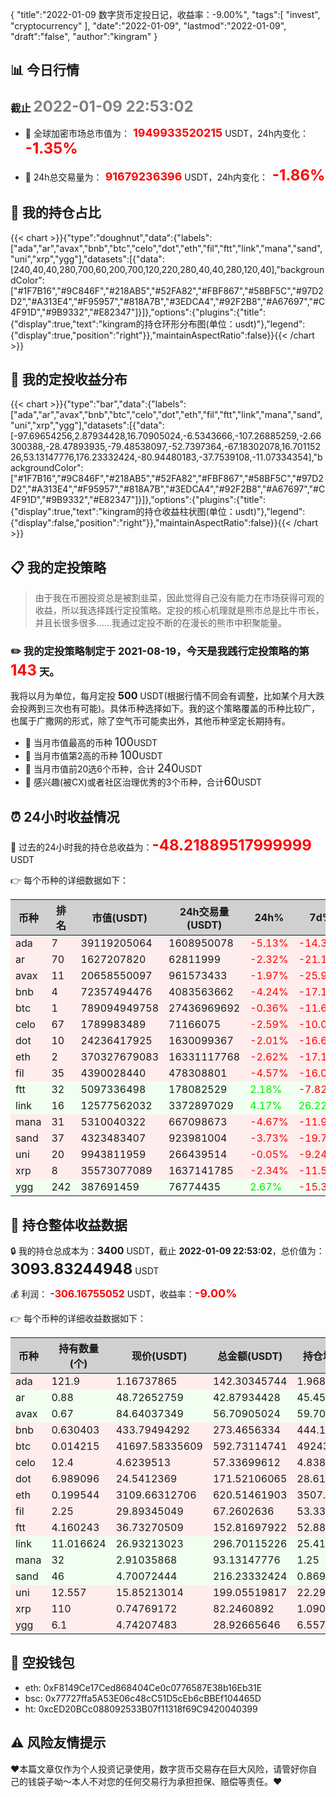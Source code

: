 {
"title":"2022-01-09 数字货币定投日记，收益率：-9.00%",
"tags":[
"invest",
"cryptocurrency"
],
"date":"2022-01-09",
"lastmod":"2022-01-09",
"draft":"false",
"author":"kingram"
}

##  📊 今日行情
### 截止 <font color=grey size=5 >**2022-01-09 22:53:02**</font>
- 🍖 全球加密市场总市值为：<font color=#FF0000 size=4 > **1949933520215**</font> USDT，24h内变化：<font color=#FF0000 size=5 > **-1.35%**</font>

- 🍤 24h总交易量为：<font color=#FF0000 size=4 > **91679236396**</font> USDT，24h内变化：<font color=#FF0000 size=5 > **-1.86%**</font>

## 🎨 我的持仓占比
{{< chart >}}{"type":"doughnut","data":{"labels":["ada","ar","avax","bnb","btc","celo","dot","eth","fil","ftt","link","mana","sand","uni","xrp","ygg"],"datasets":[{"data":[240,40,40,280,700,60,200,700,120,220,280,40,40,280,120,40],"backgroundColor":["#1F7B16","#9C846F","#218AB5","#52FA82","#FBF867","#58BF5C","#97D2D2","#A313E4","#F95957","#818A7B","#3EDCA4","#92F2B8","#A67697","#C4F91D","#9B9332","#E82347"]}]},"options":{"plugins":{"title":{"display":true,"text":"kingram的持仓环形分布图(单位：usdt)"},"legend":{"display":true,"position":"right"}},"maintainAspectRatio":false}}{{< /chart >}}

## 🍺 我的定投收益分布
{{< chart >}}{"type":"bar","data":{"labels":["ada","ar","avax","bnb","btc","celo","dot","eth","fil","ftt","link","mana","sand","uni","xrp","ygg"],"datasets":[{"data":[-97.69654256,2.87934428,16.70905024,-6.5343666,-107.26885259,-2.66300388,-28.47893935,-79.48538097,-52.7397364,-67.18302078,16.70115226,53.13147776,176.23332424,-80.94480183,-37.7539108,-11.07334354],"backgroundColor":["#1F7B16","#9C846F","#218AB5","#52FA82","#FBF867","#58BF5C","#97D2D2","#A313E4","#F95957","#818A7B","#3EDCA4","#92F2B8","#A67697","#C4F91D","#9B9332","#E82347"]}]},"options":{"plugins":{"title":{"display":true,"text":"kingram的持仓收益柱状图(单位：usdt)"},"legend":{"display":false,"position":"right"}},"maintainAspectRatio":false}}{{< /chart >}}

## 📋 我的定投策略

> 由于我在币圈投资总是被割韭菜，因此觉得自己没有能力在市场获得可观的收益，所以我选择践行定投策略。定投的核心机理就是熊市总是比牛市长，并且长很多很多……我通过定投不断的在漫长的熊市中积聚能量。

### ✏️ 我的定投策略制定于 **2021-08-19**，今天是我践行定投策略的第<font color=#FF0000 size=5 > **143**</font> 天。
我将以月为单位，每月定投 <font size=3 ><strong> 500 </strong></font> USDT(根据行情不同会有调整，比如某个月大跌会投两到三次也有可能)。具体币种选择如下。我的这个策略覆盖的币种比较广，也属于广撒网的形式，除了空气币可能卖出外，其他币种坚定长期持有。

- 🥇 当月市值最高的币种 <font size=4 >100</font>USDT
- 🥈 当月市值第2高的币种 <font size=4 >100</font>USDT
- 🥉 当月市值前20选6个币种，合计 <font size=4 >240</font>USDT
- 🏅 感兴趣(被CX)或者社区治理优秀的3个币种，合计<font size=4 >60</font>USDT

## ⏰ 24小时收益情况
📌 过去的24小时我的持仓总收益为：<font color=#FF0000 size=5 >**-48.21889517999999**</font> USDT

👉 每个币种的详细数据如下：
<table>
    <thead><tr bgcolor="#d0d0d0" ><th>币种</th><th>排名</th><th>市值(USDT)</th><th>24h交易量(USDT)</th><th>24h%</th><th>7d%</th><th>24h收益</th></tr></thead>
    <tbody>
    <tr>
        <td bgcolor=#FFECEC>ada</td>
        <td bgcolor=#FFECEC>7</td>
        <td bgcolor=#FFECEC>39119205064</td>
        <td bgcolor=#FFECEC>1608950078</td>
        <td bgcolor=#FFECEC><font color=#FF0000>-5.13%</font></td>
        <td bgcolor=#FFECEC><font color=#FF0000>-14.30%</font></td>
        <td bgcolor=#FFECEC><font color=#FF0000 size=3 ><strong>-7.69788474</strong></font></td>
    </tr>
    <tr>
        <td bgcolor=#FFECEC>ar</td>
        <td bgcolor=#FFECEC>70</td>
        <td bgcolor=#FFECEC>1627207820</td>
        <td bgcolor=#FFECEC>62811999</td>
        <td bgcolor=#FFECEC><font color=#FF0000>-2.32%</font></td>
        <td bgcolor=#FFECEC><font color=#FF0000>-21.15%</font></td>
        <td bgcolor=#FFECEC><font color=#FF0000 size=3 ><strong>-1.02050812</strong></font></td>
    </tr>
    <tr>
        <td bgcolor=#FFECEC>avax</td>
        <td bgcolor=#FFECEC>11</td>
        <td bgcolor=#FFECEC>20658550097</td>
        <td bgcolor=#FFECEC>961573433</td>
        <td bgcolor=#FFECEC><font color=#FF0000>-1.97%</font></td>
        <td bgcolor=#FFECEC><font color=#FF0000>-25.94%</font></td>
        <td bgcolor=#FFECEC><font color=#FF0000 size=3 ><strong>-1.13810192</strong></font></td>
    </tr>
    <tr>
        <td bgcolor=#FFECEC>bnb</td>
        <td bgcolor=#FFECEC>4</td>
        <td bgcolor=#FFECEC>72357494476</td>
        <td bgcolor=#FFECEC>4083563662</td>
        <td bgcolor=#FFECEC><font color=#FF0000>-4.24%</font></td>
        <td bgcolor=#FFECEC><font color=#FF0000>-17.19%</font></td>
        <td bgcolor=#FFECEC><font color=#FF0000 size=3 ><strong>-12.11274629</strong></font></td>
    </tr>
    <tr>
        <td bgcolor=#FFECEC>btc</td>
        <td bgcolor=#FFECEC>1</td>
        <td bgcolor=#FFECEC>789094949758</td>
        <td bgcolor=#FFECEC>27436969692</td>
        <td bgcolor=#FFECEC><font color=#FF0000>-0.36%</font></td>
        <td bgcolor=#FFECEC><font color=#FF0000>-11.61%</font></td>
        <td bgcolor=#FFECEC><font color=#FF0000 size=3 ><strong>-2.16636008</strong></font></td>
    </tr>
    <tr>
        <td bgcolor=#FFECEC>celo</td>
        <td bgcolor=#FFECEC>67</td>
        <td bgcolor=#FFECEC>1789983489</td>
        <td bgcolor=#FFECEC>71166075</td>
        <td bgcolor=#FFECEC><font color=#FF0000>-2.59%</font></td>
        <td bgcolor=#FFECEC><font color=#FF0000>-10.06%</font></td>
        <td bgcolor=#FFECEC><font color=#FF0000 size=3 ><strong>-1.52750454</strong></font></td>
    </tr>
    <tr>
        <td bgcolor=#FFECEC>dot</td>
        <td bgcolor=#FFECEC>10</td>
        <td bgcolor=#FFECEC>24236417925</td>
        <td bgcolor=#FFECEC>1630099367</td>
        <td bgcolor=#FFECEC><font color=#FF0000>-2.01%</font></td>
        <td bgcolor=#FFECEC><font color=#FF0000>-16.65%</font></td>
        <td bgcolor=#FFECEC><font color=#FF0000 size=3 ><strong>-3.51440955</strong></font></td>
    </tr>
    <tr>
        <td bgcolor=#FFECEC>eth</td>
        <td bgcolor=#FFECEC>2</td>
        <td bgcolor=#FFECEC>370327679083</td>
        <td bgcolor=#FFECEC>16331117768</td>
        <td bgcolor=#FFECEC><font color=#FF0000>-2.62%</font></td>
        <td bgcolor=#FFECEC><font color=#FF0000>-17.14%</font></td>
        <td bgcolor=#FFECEC><font color=#FF0000 size=3 ><strong>-16.70531804</strong></font></td>
    </tr>
    <tr>
        <td bgcolor=#FFECEC>fil</td>
        <td bgcolor=#FFECEC>35</td>
        <td bgcolor=#FFECEC>4390028440</td>
        <td bgcolor=#FFECEC>478308801</td>
        <td bgcolor=#FFECEC><font color=#FF0000>-4.57%</font></td>
        <td bgcolor=#FFECEC><font color=#FF0000>-16.09%</font></td>
        <td bgcolor=#FFECEC><font color=#FF0000 size=3 ><strong>-3.22222712</strong></font></td>
    </tr>
    <tr>
        <td bgcolor=#F0FFF0>ftt</td>
        <td bgcolor=#F0FFF0>32</td>
        <td bgcolor=#F0FFF0>5097336498</td>
        <td bgcolor=#F0FFF0>178082529</td>
        <td bgcolor=#F0FFF0><font color=#00EC00>2.18%</font></td>
        <td bgcolor=#F0FFF0><font color=#FF0000>-7.82%</font></td>
        <td bgcolor=#F0FFF0><font color=#00EC00 size=3 ><strong>3.26637765</strong></font></td>
    </tr>
    <tr>
        <td bgcolor=#F0FFF0>link</td>
        <td bgcolor=#F0FFF0>16</td>
        <td bgcolor=#F0FFF0>12577562032</td>
        <td bgcolor=#F0FFF0>3372897029</td>
        <td bgcolor=#F0FFF0><font color=#00EC00>4.17%</font></td>
        <td bgcolor=#F0FFF0><font color=#00EC00>26.22%</font></td>
        <td bgcolor=#F0FFF0><font color=#00EC00 size=3 ><strong>11.87923476</strong></font></td>
    </tr>
    <tr>
        <td bgcolor=#FFECEC>mana</td>
        <td bgcolor=#FFECEC>31</td>
        <td bgcolor=#FFECEC>5310040322</td>
        <td bgcolor=#FFECEC>667098673</td>
        <td bgcolor=#FFECEC><font color=#FF0000>-4.67%</font></td>
        <td bgcolor=#FFECEC><font color=#FF0000>-11.95%</font></td>
        <td bgcolor=#FFECEC><font color=#FF0000 size=3 ><strong>-4.56700022</strong></font></td>
    </tr>
    <tr>
        <td bgcolor=#FFECEC>sand</td>
        <td bgcolor=#FFECEC>37</td>
        <td bgcolor=#FFECEC>4323483407</td>
        <td bgcolor=#FFECEC>923981004</td>
        <td bgcolor=#FFECEC><font color=#FF0000>-3.73%</font></td>
        <td bgcolor=#FFECEC><font color=#FF0000>-19.74%</font></td>
        <td bgcolor=#FFECEC><font color=#FF0000 size=3 ><strong>-8.38284517</strong></font></td>
    </tr>
    <tr>
        <td bgcolor=#FFECEC>uni</td>
        <td bgcolor=#FFECEC>20</td>
        <td bgcolor=#FFECEC>9943811959</td>
        <td bgcolor=#FFECEC>266439514</td>
        <td bgcolor=#FFECEC><font color=#FF0000>-0.05%</font></td>
        <td bgcolor=#FFECEC><font color=#FF0000>-9.24%</font></td>
        <td bgcolor=#FFECEC><font color=#FF0000 size=3 ><strong>-0.09390561</strong></font></td>
    </tr>
    <tr>
        <td bgcolor=#FFECEC>xrp</td>
        <td bgcolor=#FFECEC>8</td>
        <td bgcolor=#FFECEC>35573077089</td>
        <td bgcolor=#FFECEC>1637141785</td>
        <td bgcolor=#FFECEC><font color=#FF0000>-2.34%</font></td>
        <td bgcolor=#FFECEC><font color=#FF0000>-11.59%</font></td>
        <td bgcolor=#FFECEC><font color=#FF0000 size=3 ><strong>-1.96727429</strong></font></td>
    </tr>
    <tr>
        <td bgcolor=#F0FFF0>ygg</td>
        <td bgcolor=#F0FFF0>242</td>
        <td bgcolor=#F0FFF0>387691459</td>
        <td bgcolor=#F0FFF0>76774435</td>
        <td bgcolor=#F0FFF0><font color=#00EC00>2.67%</font></td>
        <td bgcolor=#F0FFF0><font color=#FF0000>-15.37%</font></td>
        <td bgcolor=#F0FFF0><font color=#00EC00 size=3 ><strong>0.7515781</strong></font></td>
    </tr>
    </tbody>
</table>

## 🎯 持仓整体收益数据

🔒 我的持仓总成本为：<font size=3 >**3400**</font> USDT，截止 **2022-01-09 22:53:02**，总价值为：<font  size=5 >**3093.83244948**</font> USDT

💰 利润： <font color=#FF0000 size=3 >**-306.16755052**</font> USDT，收益率：<font color=#FF0000 size=4 >**-9.00%**</font>

👉 每个币种的详细收益数据如下：

<table>
    <thead><tr bgcolor="#d0d0d0" ><th>币种</th><th>持有数量(个)</th><th>现价(USDT)</th><th>总金额(USDT)</th><th>持仓均价(USDT)</th><th>成本(USDT)</th><th>利润(USDT)</th><th>收益率</th></tr></thead>
    <tbody>
    <tr>
        <td bgcolor=#FFECEC>ada</td>
        <td bgcolor=#FFECEC>121.9</td>
        <td bgcolor=#FFECEC>1.16737865</td>
        <td bgcolor=#FFECEC>142.30345744</td>
        <td bgcolor=#FFECEC>1.96882691</td>
        <td bgcolor=#FFECEC>240</td>
        <td bgcolor=#FFECEC>-97.69654256</td>
        <td bgcolor=#FFECEC><font color=#FF0000 size=3 ><strong>-40.71%</strong></font></td>
    </tr>
    <tr>
        <td bgcolor=#F0FFF0>ar</td>
        <td bgcolor=#F0FFF0>0.88</td>
        <td bgcolor=#F0FFF0>48.72652759</td>
        <td bgcolor=#F0FFF0>42.87934428</td>
        <td bgcolor=#F0FFF0>45.45454545</td>
        <td bgcolor=#F0FFF0>40</td>
        <td bgcolor=#F0FFF0>2.87934428</td>
        <td bgcolor=#F0FFF0><font color=#00EC00 size=3 ><strong>7.20%</strong></font></td>
    </tr>
    <tr>
        <td bgcolor=#F0FFF0>avax</td>
        <td bgcolor=#F0FFF0>0.67</td>
        <td bgcolor=#F0FFF0>84.64037349</td>
        <td bgcolor=#F0FFF0>56.70905024</td>
        <td bgcolor=#F0FFF0>59.70149254</td>
        <td bgcolor=#F0FFF0>40</td>
        <td bgcolor=#F0FFF0>16.70905024</td>
        <td bgcolor=#F0FFF0><font color=#00EC00 size=3 ><strong>41.77%</strong></font></td>
    </tr>
    <tr>
        <td bgcolor=#FFECEC>bnb</td>
        <td bgcolor=#FFECEC>0.630403</td>
        <td bgcolor=#FFECEC>433.79494292</td>
        <td bgcolor=#FFECEC>273.4656334</td>
        <td bgcolor=#FFECEC>444.16032284</td>
        <td bgcolor=#FFECEC>280</td>
        <td bgcolor=#FFECEC>-6.5343666</td>
        <td bgcolor=#FFECEC><font color=#FF0000 size=3 ><strong>-2.33%</strong></font></td>
    </tr>
    <tr>
        <td bgcolor=#FFECEC>btc</td>
        <td bgcolor=#FFECEC>0.014215</td>
        <td bgcolor=#FFECEC>41697.58335609</td>
        <td bgcolor=#FFECEC>592.73114741</td>
        <td bgcolor=#FFECEC>49243.75659515</td>
        <td bgcolor=#FFECEC>700</td>
        <td bgcolor=#FFECEC>-107.26885259</td>
        <td bgcolor=#FFECEC><font color=#FF0000 size=3 ><strong>-15.32%</strong></font></td>
    </tr>
    <tr>
        <td bgcolor=#FFECEC>celo</td>
        <td bgcolor=#FFECEC>12.4</td>
        <td bgcolor=#FFECEC>4.6239513</td>
        <td bgcolor=#FFECEC>57.33699612</td>
        <td bgcolor=#FFECEC>4.83870968</td>
        <td bgcolor=#FFECEC>60</td>
        <td bgcolor=#FFECEC>-2.66300388</td>
        <td bgcolor=#FFECEC><font color=#FF0000 size=3 ><strong>-4.44%</strong></font></td>
    </tr>
    <tr>
        <td bgcolor=#FFECEC>dot</td>
        <td bgcolor=#FFECEC>6.989096</td>
        <td bgcolor=#FFECEC>24.5412369</td>
        <td bgcolor=#FFECEC>171.52106065</td>
        <td bgcolor=#FFECEC>28.61600413</td>
        <td bgcolor=#FFECEC>200</td>
        <td bgcolor=#FFECEC>-28.47893935</td>
        <td bgcolor=#FFECEC><font color=#FF0000 size=3 ><strong>-14.24%</strong></font></td>
    </tr>
    <tr>
        <td bgcolor=#FFECEC>eth</td>
        <td bgcolor=#FFECEC>0.199544</td>
        <td bgcolor=#FFECEC>3109.66312706</td>
        <td bgcolor=#FFECEC>620.51461903</td>
        <td bgcolor=#FFECEC>3507.99823598</td>
        <td bgcolor=#FFECEC>700</td>
        <td bgcolor=#FFECEC>-79.48538097</td>
        <td bgcolor=#FFECEC><font color=#FF0000 size=3 ><strong>-11.36%</strong></font></td>
    </tr>
    <tr>
        <td bgcolor=#FFECEC>fil</td>
        <td bgcolor=#FFECEC>2.25</td>
        <td bgcolor=#FFECEC>29.89345049</td>
        <td bgcolor=#FFECEC>67.2602636</td>
        <td bgcolor=#FFECEC>53.33333333</td>
        <td bgcolor=#FFECEC>120</td>
        <td bgcolor=#FFECEC>-52.7397364</td>
        <td bgcolor=#FFECEC><font color=#FF0000 size=3 ><strong>-43.95%</strong></font></td>
    </tr>
    <tr>
        <td bgcolor=#FFECEC>ftt</td>
        <td bgcolor=#FFECEC>4.160243</td>
        <td bgcolor=#FFECEC>36.73270509</td>
        <td bgcolor=#FFECEC>152.81697922</td>
        <td bgcolor=#FFECEC>52.88152639</td>
        <td bgcolor=#FFECEC>220</td>
        <td bgcolor=#FFECEC>-67.18302078</td>
        <td bgcolor=#FFECEC><font color=#FF0000 size=3 ><strong>-30.54%</strong></font></td>
    </tr>
    <tr>
        <td bgcolor=#F0FFF0>link</td>
        <td bgcolor=#F0FFF0>11.016624</td>
        <td bgcolor=#F0FFF0>26.93213023</td>
        <td bgcolor=#F0FFF0>296.70115226</td>
        <td bgcolor=#F0FFF0>25.41613474</td>
        <td bgcolor=#F0FFF0>280</td>
        <td bgcolor=#F0FFF0>16.70115226</td>
        <td bgcolor=#F0FFF0><font color=#00EC00 size=3 ><strong>5.96%</strong></font></td>
    </tr>
    <tr>
        <td bgcolor=#F0FFF0>mana</td>
        <td bgcolor=#F0FFF0>32</td>
        <td bgcolor=#F0FFF0>2.91035868</td>
        <td bgcolor=#F0FFF0>93.13147776</td>
        <td bgcolor=#F0FFF0>1.25</td>
        <td bgcolor=#F0FFF0>40</td>
        <td bgcolor=#F0FFF0>53.13147776</td>
        <td bgcolor=#F0FFF0><font color=#00EC00 size=3 ><strong>132.83%</strong></font></td>
    </tr>
    <tr>
        <td bgcolor=#F0FFF0>sand</td>
        <td bgcolor=#F0FFF0>46</td>
        <td bgcolor=#F0FFF0>4.70072444</td>
        <td bgcolor=#F0FFF0>216.23332424</td>
        <td bgcolor=#F0FFF0>0.86956522</td>
        <td bgcolor=#F0FFF0>40</td>
        <td bgcolor=#F0FFF0>176.23332424</td>
        <td bgcolor=#F0FFF0><font color=#00EC00 size=3 ><strong>440.58%</strong></font></td>
    </tr>
    <tr>
        <td bgcolor=#FFECEC>uni</td>
        <td bgcolor=#FFECEC>12.557</td>
        <td bgcolor=#FFECEC>15.85213014</td>
        <td bgcolor=#FFECEC>199.05519817</td>
        <td bgcolor=#FFECEC>22.29831966</td>
        <td bgcolor=#FFECEC>280</td>
        <td bgcolor=#FFECEC>-80.94480183</td>
        <td bgcolor=#FFECEC><font color=#FF0000 size=3 ><strong>-28.91%</strong></font></td>
    </tr>
    <tr>
        <td bgcolor=#FFECEC>xrp</td>
        <td bgcolor=#FFECEC>110</td>
        <td bgcolor=#FFECEC>0.74769172</td>
        <td bgcolor=#FFECEC>82.2460892</td>
        <td bgcolor=#FFECEC>1.09090909</td>
        <td bgcolor=#FFECEC>120</td>
        <td bgcolor=#FFECEC>-37.7539108</td>
        <td bgcolor=#FFECEC><font color=#FF0000 size=3 ><strong>-31.46%</strong></font></td>
    </tr>
    <tr>
        <td bgcolor=#FFECEC>ygg</td>
        <td bgcolor=#FFECEC>6.1</td>
        <td bgcolor=#FFECEC>4.74207483</td>
        <td bgcolor=#FFECEC>28.92665646</td>
        <td bgcolor=#FFECEC>6.55737705</td>
        <td bgcolor=#FFECEC>40</td>
        <td bgcolor=#FFECEC>-11.07334354</td>
        <td bgcolor=#FFECEC><font color=#FF0000 size=3 ><strong>-27.68%</strong></font></td>
    </tr>
    </tbody>
</table>

## 🤞 空投钱包
- eth: 0xF8149Ce17Ced868404Ce0c0776587E38b16Eb31E
- bsc: 0x77727ffa5A53E06c48cC51D5cEb6cBBEf104465D
- ht: 0xcED20BCc088092533B07f11318f69C9420040399

## ⚠️ 风险友情提示
❤️本篇文章仅作为个人投资记录使用，数字货币交易存在巨大风险，请管好你自己的钱袋子呦～本人不对您的任何交易行为承担担保、赔偿等责任。❤️